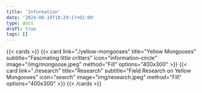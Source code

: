 ```yaml
---
title: 'Information'
date: '2024-08-19T18:29:17+02:00'
type: docs
draft: true
tags: []
---
```


{{< cards >}}
  {{< card link="./yellow-mongooses" title="Yellow Mongooses" subtitle="Fascinating little critters" icon="information-circle" image="/img/mongoose.jpeg" method="Fill" options="400x300" >}}
  {{< card link="./research" title="Research" subtitle="Field Research on Yellow Mongooses" icon="search" image="img/research.jpeg" method="Fill" options="400x300" >}}
{{< /cards >}}